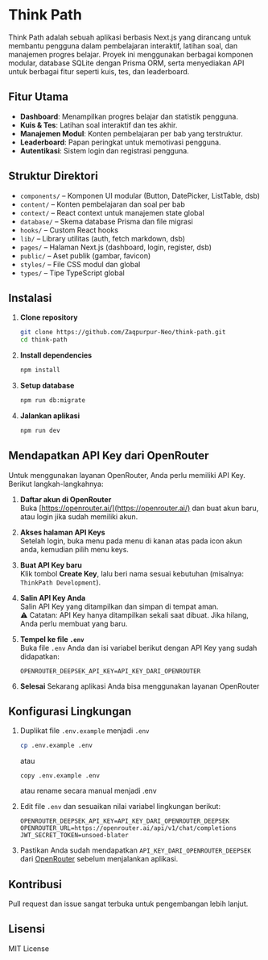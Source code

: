 # Think Path

Think Path adalah sebuah aplikasi berbasis Next.js yang dirancang untuk membantu pengguna dalam pembelajaran interaktif, latihan soal, dan manajemen progres belajar. Proyek ini menggunakan berbagai komponen modular, database SQLite dengan Prisma ORM, serta menyediakan API untuk berbagai fitur seperti kuis, tes, dan leaderboard.

## Fitur Utama
- **Dashboard**: Menampilkan progres belajar dan statistik pengguna.
- **Kuis & Tes**: Latihan soal interaktif dan tes akhir.
- **Manajemen Modul**: Konten pembelajaran per bab yang terstruktur.
- **Leaderboard**: Papan peringkat untuk memotivasi pengguna.
- **Autentikasi**: Sistem login dan registrasi pengguna.

## Struktur Direktori
- `components/` – Komponen UI modular (Button, DatePicker, ListTable, dsb)
- `content/` – Konten pembelajaran dan soal per bab
- `context/` – React context untuk manajemen state global
- `database/` – Skema database Prisma dan file migrasi
- `hooks/` – Custom React hooks
- `lib/` – Library utilitas (auth, fetch markdown, dsb)
- `pages/` – Halaman Next.js (dashboard, login, register, dsb)
- `public/` – Aset publik (gambar, favicon)
- `styles/` – File CSS modul dan global
- `types/` – Tipe TypeScript global

## Instalasi
1. **Clone repository**
    ```bash
    git clone https://github.com/Zaqpurpur-Neo/think-path.git
    cd think-path
    ```
2. **Install dependencies**
    ```bash
    npm install
    ```
3. **Setup database**
    ```bash
    npm run db:migrate
    ```
4. **Jalankan aplikasi**
    ```bash
    npm run dev
    ```

## Mendapatkan API Key dari OpenRouter

Untuk menggunakan layanan OpenRouter, Anda perlu memiliki API Key. Berikut langkah-langkahnya:

1. **Daftar akun di OpenRouter**  
   Buka [https://openrouter.ai/](https://openrouter.ai/) dan buat akun baru, atau login jika sudah memiliki akun.

2. **Akses halaman API Keys**  
   Setelah login, buka menu pada menu di kanan atas pada icon akun anda, kemudian pilih menu keys.

3. **Buat API Key baru**  
   Klik tombol **Create Key**, lalu beri nama sesuai kebutuhan (misalnya: `ThinkPath Development`).

4. **Salin API Key Anda**  
   Salin API Key yang ditampilkan dan simpan di tempat aman.  
   ⚠️ Catatan: API Key hanya ditampilkan sekali saat dibuat. Jika hilang, Anda perlu membuat yang baru.

5. **Tempel ke file `.env`**  
   Buka file `.env` Anda dan isi variabel berikut dengan API Key yang sudah didapatkan:

   ```env
   OPENROUTER_DEEPSEK_API_KEY=API_KEY_DARI_OPENROUTER
6. **Selesai**
   Sekarang aplikasi Anda bisa menggunakan layanan OpenRouter

## Konfigurasi Lingkungan

1. Duplikat file `.env.example` menjadi `.env`
    ```bash
    cp .env.example .env
    ```
   atau 
   ```batch
   copy .env.example .env
   ```
   atau rename secara manual menjadi .env

2. Edit file `.env` dan sesuaikan nilai variabel lingkungan berikut:

    ```env
    OPENROUTER_DEEPSEK_API_KEY=API_KEY_DARI_OPENROUTER_DEEPSEK
    OPENROUTER_URL=https://openrouter.ai/api/v1/chat/completions
    JWT_SECRET_TOKEN=unsoed-blater
    ```

3. Pastikan Anda sudah mendapatkan `API_KEY_DARI_OPENROUTER_DEEPSEK` dari [OpenRouter](https://openrouter.ai/) sebelum menjalankan aplikasi.

## Kontribusi
Pull request dan issue sangat terbuka untuk pengembangan lebih lanjut.

## Lisensi
MIT License